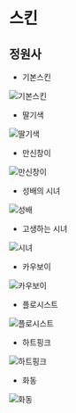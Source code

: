 # 스킨
## 정원사

* 기본스킨

![기본스킨](https://postfiles.pstatic.net/MjAxODExMDJfMjM5/MDAxNTQxMTQ2OTE4NDg0.EQK99UYib-Rs44zDIJrZV-zGytliWSOnKRnZnudEjpsg.MVoNuQRgY5FC1-zDDnZB6C_-YfU3NMRmhMVH5EnESaQg.JPEG.minsuk525/%EA%B8%B0%EB%B3%B8%EC%8A%A4%ED%82%A8.jpg?type=w773)

* 딸기색

![딸기색](https://postfiles.pstatic.net/MjAxODExMDJfMjMz/MDAxNTQxMTQ2OTI5NDcw.thc9Yis51DePbHMkv43QdcRzuXj-N11AfTL31rdJ4AQg.1CZN88lFjuNF6xaUIZGnfKEyxMWA2JP3gE1D9cw_caog.JPEG.minsuk525/%EB%94%B8%EA%B8%B0%EC%83%89.jpg?type=w773)

* 만신창이

![만신창이](https://postfiles.pstatic.net/MjAxODExMDJfMTkz/MDAxNTQxMTQ2OTMzNjg5.d-dNjhekPNQT-RlfCLMnX-Rz0SO_e_zevMnpFDr7BZAg.dTeCzeNeIDjNKA-27RYDq2iuYjNHxyhsJTPUtEsUbVEg.JPEG.minsuk525/%EB%A7%8C%EC%8B%A0%EC%B0%BD%EC%9D%B4.jpg?type=w773)

* 성배의 시녀

![성배](https://postfiles.pstatic.net/MjAxODExMDJfMjI1/MDAxNTQxMTQ2OTQ1MjAy.hmwjjxyYKkrdfjsNg8GwlXAWX9Yl71NVv1Ke2BXKXQsg.Rhq0rofH_i8gUNPWJ8XH05ACiwP1iLLrEKXyW9palOYg.JPEG.minsuk525/%EC%84%B1%EB%B0%B0%EC%9D%98%EC%8B%9C%EB%85%80.jpg?type=w773)

* 고생하는 시녀

![시녀](https://postfiles.pstatic.net/MjAxODExMDJfNTgg/MDAxNTQxMTQ2OTUzMTg3.Z_eDFp1dccRpb1U183vfUUL9JjynNk395ba9sm5dP4kg.-bdPz6Lp2vzLAcDmVQ7bXN5RKS1V4Y2tphe60UgtIRAg.JPEG.minsuk525/%EC%8B%9C%EB%85%80.jpg?type=w773)

* 카우보이

![카우보이](https://postfiles.pstatic.net/MjAxODExMDJfMjgx/MDAxNTQxMTQ2OTU3NzI4.l-w7DduRPusXcLvW2GpQ25vh0TpKA4ypiEZXRIDYEbQg.MPbvkUO4OwLmcNyQXiia-HNH4ZEZpAphlkdKrqcKIdUg.JPEG.minsuk525/%EC%B9%B4%EC%9A%B0%EB%B3%B4%EC%9D%B4.jpg?type=w773)

* 플로시스트

![플로시스트](https://postfiles.pstatic.net/MjAxODExMDJfOTAg/MDAxNTQxMTQ2OTYyMjA1.t8eu5MuhH10dQeQ5btAPtXGGDCPKvSYTn8KAVgJwvkEg.8ObJyfzXGkHTvu9ZM3yKcvUcUerBttTsOSZOJxVsCpog.JPEG.minsuk525/%ED%94%8C%EB%A1%9C%EB%A6%AC%EC%8A%A4%ED%8A%B8.jpg?type=w773)

* 하트핑크

![하트핑크](https://postfiles.pstatic.net/MjAxODExMDJfMiAg/MDAxNTQxMTQ2OTY2NjUy.Kq8tqGGzKyJQYT9Bk23abdsogjXiKW57qaFd2EaP1SYg.OqAUPhCXWUEXlWcDC4enTupUgRp4ScwbXKazInFKgB4g.JPEG.minsuk525/%ED%95%98%ED%8A%B8%ED%95%91%ED%81%AC.jpg?type=w773)

* 화동

![화동](https://postfiles.pstatic.net/MjAxODExMDJfNzYg/MDAxNTQxMTQ2OTcxNDY4.rxDebYAhaUFRn3iBMtqA-LlwHYpJJt0kuZ1MNxLYpLAg.eO907cTa5SUtAj5fbq5A-fBlGhFiMtJL4O1wHw_lkoEg.JPEG.minsuk525/%ED%99%94%EB%8F%99.jpg?type=w773)
